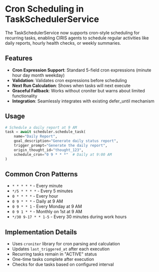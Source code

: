 # Cron Scheduling in TaskSchedulerService

The TaskSchedulerService now supports cron-style scheduling for recurring tasks, enabling CIRIS agents to schedule regular activities like daily reports, hourly health checks, or weekly summaries.

## Features

- **Cron Expression Support**: Standard 5-field cron expressions (minute hour day month weekday)
- **Validation**: Validates cron expressions before scheduling
- **Next Run Calculation**: Shows when tasks will next execute
- **Graceful Fallback**: Works without croniter but warns about limited functionality
- **Integration**: Seamlessly integrates with existing defer_until mechanism

## Usage

```python
# Schedule a daily report at 9 AM
task = await scheduler.schedule_task(
    name="Daily Report",
    goal_description="Generate daily status report",
    trigger_prompt="Generate the daily report",
    origin_thought_id="thought_123",
    schedule_cron="0 9 * * *"  # Daily at 9:00 AM
)
```

## Common Cron Patterns

- `* * * * *` - Every minute
- `*/5 * * * *` - Every 5 minutes
- `0 * * * *` - Every hour
- `0 9 * * *` - Daily at 9 AM
- `0 9 * * 1` - Every Monday at 9 AM
- `0 9 1 * *` - Monthly on 1st at 9 AM
- `*/30 9-17 * * 1-5` - Every 30 minutes during work hours

## Implementation Details

- Uses `croniter` library for cron parsing and calculation
- Updates `last_triggered_at` after each execution
- Recurring tasks remain in "ACTIVE" status
- One-time tasks complete after execution
- Checks for due tasks based on configured interval

